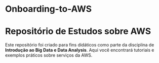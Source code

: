 # Onboarding-to-AWS

# Repositório de Estudos sobre AWS

Este repositório foi criado para fins didáticos como parte da disciplina de **Introdução ao Big Data e Data Analysis**. Aqui você encontrará tutoriais e exemplos práticos sobre serviços da AWS.
